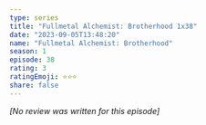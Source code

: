 ```yaml
---
type: series
title: "Fullmetal Alchemist: Brotherhood 1x38"
date: "2023-09-05T13:48:20"
name: "Fullmetal Alchemist: Brotherhood"
season: 1
episode: 38
rating: 3
ratingEmoji: ⭐️⭐️⭐️
share: false
---
```


*[No review was written for this episode]*
